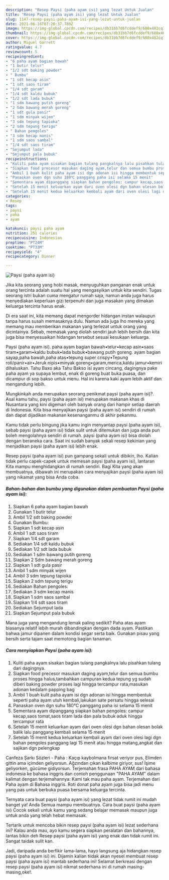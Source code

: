 ```yaml
---
description: "Resep Paysi (paha ayam isi) yang lezat Untuk Jualan"
title: "Resep Paysi (paha ayam isi) yang lezat Untuk Jualan"
slug: 1147-resep-paysi-paha-ayam-isi-yang-lezat-untuk-jualan
date: 2021-06-16T07:20:37.780Z
image: https://img-global.cpcdn.com/recipes/db31bb7d6fcddef9/680x482cq70/paysi-paha-ayam-isi-foto-resep-utama.jpg
thumbnail: https://img-global.cpcdn.com/recipes/db31bb7d6fcddef9/680x482cq70/paysi-paha-ayam-isi-foto-resep-utama.jpg
cover: https://img-global.cpcdn.com/recipes/db31bb7d6fcddef9/680x482cq70/paysi-paha-ayam-isi-foto-resep-utama.jpg
author: Miguel Garrett
ratingvalue: 4.7
reviewcount: 5
recipeingredient:
- "6 paha ayam bagian bawah"
- "1 butir telur"
- "1/2 sdt baking powder"
- " Bumbu"
- "1 sdt kecap asin"
- "1 sdt saos tiram"
- "1/4 sdt garam"
- "1/4 sdt kaldu bubuk"
- "1/2 sdt lada bubuk"
- "1 sdm bawang putih goreng"
- "2 Sdm bawang merah goreng"
- "1 sdt gula pasir"
- "1 sdm minyak wijen"
- "3 sdm tepung tapioka"
- "2 sdm tepung terigu"
- " Bahan pengoles"
- "3 sdm kecap manis"
- "1 sdm saos sambal"
- "1/4 sdt saos tiram"
- "Sejumput lada"
- "Sejumput pala bubuk"
recipeinstructions:
- "Kuliti paha ayam sisakan bagian tulang pangkalnya lalu pisahkan tulang dari dagingnya."
- "Siapkan food precesor masukan daging ayam,telur dan semua bumbu proses hingga halus,tambahkan campuran kedua tepung yg sudah diberi baking powder proses lagi hingga tercampur rata,masukan adonan kedalam papping bag"
- "Ambil 1 buah kulit paha ayam isi dgn adonan isi hingga membentuk seperti paha ayam utuh kembali,lakukan sate persatu hingga selesai"
- "Panaskan oven dgn suhu 180℃ panggang paha isi selama 15 menit"
- "Sementara ayam dipanggang siapkan bahan pengoles: campur kecap,saos tomat,saos tiram lada dan pala bubuk aduk hingga tercampur rata"
- "Setelah 15 menit keluarkan ayam dari oven olesi dgn bahan olesan bolak balik lalu panggang kembali selama 15 menit"
- "Setelah 15 menit kedua keluarkan kembali ayam dari oven olesi lagi dgn bahan pengoles panggang lagi 15 menit atau hingga matang,angkat dan sajikan dgn pelengkap"
categories:
- Resep
tags:
- paysi
- paha
- ayam

katakunci: paysi paha ayam 
nutrition: 251 calories
recipecuisine: Indonesian
preptime: "PT24M"
cooktime: "PT33M"
recipeyield: "4"
recipecategory: Dinner

---
```



![Paysi (paha ayam isi)](https://img-global.cpcdn.com/recipes/db31bb7d6fcddef9/680x482cq70/paysi-paha-ayam-isi-foto-resep-utama.jpg)

Jika kita seorang yang hobi masak, menyuguhkan panganan enak untuk orang tercinta adalah suatu hal yang mengasyikan untuk kita sendiri. Tugas seorang istri bukan cuma mengatur rumah saja, namun anda juga harus menyediakan keperluan gizi terpenuhi dan juga masakan yang dimakan keluarga tercinta harus enak.

Di era  saat ini, kita memang dapat mengorder hidangan instan walaupun tanpa harus susah memasaknya dulu. Namun ada juga lho mereka yang memang mau memberikan makanan yang terlezat untuk orang yang dicintainya. Sebab, memasak yang diolah sendiri jauh lebih bersih dan kita juga bisa menyesuaikan hidangan tersebut sesuai kesukaan keluarga. 

Paysi (paha ayam isi). paha ayam bagian bawah•telur•kecap asin•saos tiram•garam•kaldu bubuk•lada bubuk•bawang putih goreng. ayam bagian sayap,paha bawah,paha atas•tepung super crispy•Tepung roti/panir•air•Jeruk nipis•minyak goreng•garam,merica,kaldu jamur•kemiri dihaluskan. Tahu Baxo aka Tahu Bakso isi ayam cincang, dagingnya pake paha ayam ya supaya lembut, enak di goreng buat buka puasa, dan dicampur di sop bakso untuk menu. Hal ini karena kaki ayam lebih aktif dan mengandung lebih.

Mungkinkah anda merupakan seorang penikmat paysi (paha ayam isi)?. Asal kamu tahu, paysi (paha ayam isi) merupakan makanan khas di Nusantara yang kini digemari oleh banyak orang dari hampir setiap daerah di Indonesia. Kita bisa menyajikan paysi (paha ayam isi) sendiri di rumah dan dapat dijadikan makanan kesenanganmu di akhir pekanmu.

Kamu tidak perlu bingung jika kamu ingin menyantap paysi (paha ayam isi), sebab paysi (paha ayam isi) tidak sulit untuk ditemukan dan juga anda pun boleh mengolahnya sendiri di rumah. paysi (paha ayam isi) bisa diolah dengan beraneka cara. Saat ini sudah banyak sekali resep kekinian yang menjadikan paysi (paha ayam isi) lebih enak.

Resep paysi (paha ayam isi) pun gampang sekali untuk dibikin, lho. Kalian tidak perlu capek-capek untuk memesan paysi (paha ayam isi), lantaran Kita mampu menghidangkan di rumah sendiri. Bagi Kita yang akan membuatnya, dibawah ini merupakan cara menyajikan paysi (paha ayam isi) yang nikamat yang bisa Anda coba.

<!--inarticleads1-->

##### Bahan-bahan dan bumbu yang digunakan dalam pembuatan Paysi (paha ayam isi):

1. Siapkan 6 paha ayam bagian bawah
1. Gunakan 1 butir telur
1. Ambil 1/2 sdt baking powder
1. Gunakan  Bumbu:
1. Siapkan 1 sdt kecap asin
1. Ambil 1 sdt saos tiram
1. Siapkan 1/4 sdt garam
1. Sediakan 1/4 sdt kaldu bubuk
1. Sediakan 1/2 sdt lada bubuk
1. Sediakan 1 sdm bawang putih goreng
1. Siapkan 2 Sdm bawang merah goreng
1. Siapkan 1 sdt gula pasir
1. Ambil 1 sdm minyak wijen
1. Ambil 3 sdm tepung tapioka
1. Siapkan 2 sdm tepung terigu
1. Sediakan  Bahan pengoles:
1. Sediakan 3 sdm kecap manis
1. Siapkan 1 sdm saos sambal
1. Siapkan 1/4 sdt saos tiram
1. Sediakan Sejumput lada
1. Siapkan Sejumput pala bubuk


Mana juga yang mengandung lemak paling sedikit? Paha atas ayam biasanya relatif lebih murah dibandingkan dengan dada ayam. Pastikan bahwa jamur dipanen dalam kondisi segar serta baik. Gunakan pisau yang bersih serta tajam saat memotong bagian tanaman. 

<!--inarticleads2-->

##### Cara menyiapkan Paysi (paha ayam isi):

1. Kuliti paha ayam sisakan bagian tulang pangkalnya lalu pisahkan tulang dari dagingnya.
1. Siapkan food precesor masukan daging ayam,telur dan semua bumbu proses hingga halus,tambahkan campuran kedua tepung yg sudah diberi baking powder proses lagi hingga tercampur rata,masukan adonan kedalam papping bag
1. Ambil 1 buah kulit paha ayam isi dgn adonan isi hingga membentuk seperti paha ayam utuh kembali,lakukan sate persatu hingga selesai
1. Panaskan oven dgn suhu 180℃ panggang paha isi selama 15 menit
1. Sementara ayam dipanggang siapkan bahan pengoles: campur kecap,saos tomat,saos tiram lada dan pala bubuk aduk hingga tercampur rata
1. Setelah 15 menit keluarkan ayam dari oven olesi dgn bahan olesan bolak balik lalu panggang kembali selama 15 menit
1. Setelah 15 menit kedua keluarkan kembali ayam dari oven olesi lagi dgn bahan pengoles panggang lagi 15 menit atau hingga matang,angkat dan sajikan dgn pelengkap


Canfeza Şarkı Sözleri - Paha : Kaçıp kaybolmana fırsat veriyor pus, Elimden gittin ama içimden geliyorsun. Ağzından çıkan kalbime giriyor, sus! İşime geliyorken, gücüme gidiyorsun. Terjemahan frasa PAHA AYAM dari bahasa indonesia ke bahasa inggris dan contoh penggunaan &#34;PAHA AYAM&#34; dalam kalimat dengan terjemahannya: Kami tak mau paha ayam. Terjemahan dari Paha ayam di Bahasa inggris. Roti donat paha ayam juga bisa jadi menu yang pas untuk berbuka puasa bersama keluarga tercinta. 

Ternyata cara buat paysi (paha ayam isi) yang lezat tidak rumit ini mudah banget ya! Anda Semua mampu membuatnya. Cara buat paysi (paha ayam isi) Cocok sekali untuk kamu yang sedang belajar memasak maupun juga untuk anda yang telah hebat memasak.

Tertarik untuk mencoba bikin resep paysi (paha ayam isi) lezat sederhana ini? Kalau anda mau, ayo kamu segera siapkan peralatan dan bahannya, lantas bikin deh Resep paysi (paha ayam isi) yang enak dan tidak rumit ini. Sangat taidak sulit kan. 

Jadi, daripada anda berfikir lama-lama, hayo langsung aja hidangkan resep paysi (paha ayam isi) ini. Dijamin kalian tiidak akan nyesel membuat resep paysi (paha ayam isi) mantab sederhana ini! Selamat berkreasi dengan resep paysi (paha ayam isi) nikmat sederhana ini di rumah masing-masing,oke!.

